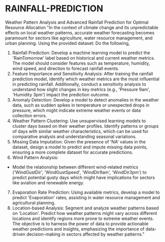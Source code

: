# RAINFALL-PREDICTION
Weather Pattern Analysis and Advanced Rainfall Prediction for Optimal Resource
Allocation
"In the context of climate change and its unpredictable effects on local weather patterns,
accurate weather forecasting becomes paramount for sectors like agriculture, water resource
management, and urban planning.
Using the provided dataset:
Do the following,
1. Rainfall Prediction:
Develop a machine learning model to predict the 'RainTomorrow' label based on historical and
current weather metrics. The model should consider features such as temperature, humidity,
wind speed, and direction to forecast rainfall events.
2. Feature Importance and Sensitivity Analysis:
After training the rainfall prediction model, identify which weather metrics are the most influential
in predicting rainfall. Additionally, conduct a sensitivity analysis to understand how slight
changes in key metrics (e.g., 'Pressure 9am', 'Humidity 3pm') impact the prediction outcome.
3. Anomaly Detection:
Develop a model to detect anomalies in the weather data, such as sudden spikes in
temperature or unexpected drops in pressure, which might indicate extreme weather events or
data collection errors.
4. Weather Pattern Clustering:
Use unsupervised learning models to cluster days based on their weather profiles. Identify
patterns or groups of days with similar weather characteristics, which can be used for
comparative analysis and understanding seasonal variations.
5. Missing Data Imputation:
Given the presence of 'NA' values in the dataset, design a model to predict and impute missing
data points, ensuring a more complete dataset for accurate predictions.
6. Wind Pattern Analysis:
- Model the relationship between different wind-related metrics ('WindGustDir',
'WindGustSpeed', 'WindDir9am', 'WindDir3pm') to predict potential gusty days which might have
implications for sectors like aviation and renewable energy.
7. Evaporation Rate Prediction:
Using available metrics, develop a model to predict 'Evaporation' rates, assisting in water
resource management and agricultural planning.
8. Location-based Analysis:
Segment and analyze weather patterns based on 'Location'. Predict how weather patterns might
vary across different locations and identify regions more prone to extreme weather events.
The objective is to harness the power of data to provide actionable weather predictions and
insights, emphasizing the importance of data-driven decision-making in sectors affected by
weather patterns."
